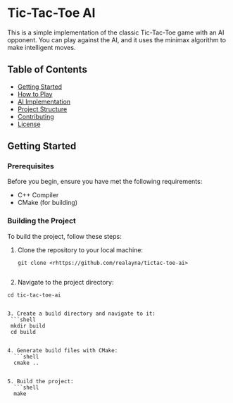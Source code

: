 # Tic-Tac-Toe AI

This is a simple implementation of the classic Tic-Tac-Toe game with an AI opponent. You can play against the AI, and it uses the minimax algorithm to make intelligent moves.

## Table of Contents
- [Getting Started](#getting-started)
- [How to Play](#how-to-play)
- [AI Implementation](#ai-implementation)
- [Project Structure](#project-structure)
- [Contributing](#contributing)
- [License](#license)

## Getting Started

### Prerequisites

Before you begin, ensure you have met the following requirements:

- C++ Compiler
- CMake (for building)

### Building the Project

To build the project, follow these steps:

1. Clone the repository to your local machine:

   ```shell
   git clone <rhttps://github.com/realayna/tictac-toe-ai>


2. Navigate to the project directory:
  
  ```shell
  cd tic-tac-toe-ai


3. Create a build directory and navigate to it:
   ```shell
   mkdir build
   cd build


4. Generate build files with CMake:
    ```shell
    cmake ..


5. Build the project:
    ```shell
    make



